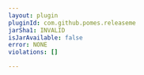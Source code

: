 ```yaml
---
layout: plugin
pluginId: com.github.pomes.releaseme
jarSha1: INVALID
isJarAvailable: false
error: NONE
violations: []

---
```

